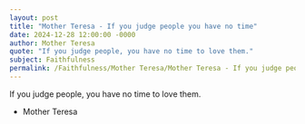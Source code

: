 ```yaml
---
layout: post
title: "Mother Teresa - If you judge people you have no time"
date: 2024-12-28 12:00:00 -0000
author: Mother Teresa
quote: "If you judge people, you have no time to love them."
subject: Faithfulness
permalink: /Faithfulness/Mother Teresa/Mother Teresa - If you judge people you have no time
---
```


If you judge people, you have no time to love them.

- Mother Teresa
